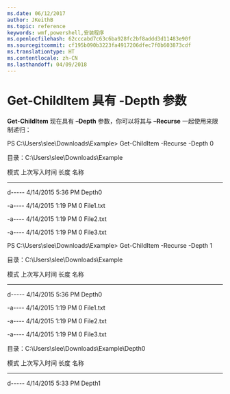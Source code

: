```yaml
---
ms.date: 06/12/2017
author: JKeithB
ms.topic: reference
keywords: wmf,powershell,安装程序
ms.openlocfilehash: 62cccabd7c63c6ba928fc2bf8addd3d11483e90f
ms.sourcegitcommit: cf195b090b3223fa4917206dfec7f0b603873cdf
ms.translationtype: HT
ms.contentlocale: zh-CN
ms.lasthandoff: 04/09/2018
---
```

# <a name="get-childitem-has--depth-parameter"></a>Get-ChildItem 具有 -Depth 参数
**Get-ChildItem** 现在具有 **–Depth** 参数，你可以将其与 **–Recurse** 一起使用来限制递归：

PS C:\\Users\\slee\\Downloads\\Example&gt; Get-ChildItem -Recurse -Depth 0

目录：C:\\Users\\slee\\Downloads\\Example

模式 上次写入时间 长度 名称

---- ------------- ------ ----

d----- 4/14/2015 5:36 PM Depth0

-a---- 4/14/2015 1:19 PM 0 File1.txt

-a---- 4/14/2015 1:19 PM 0 File2.txt

-a---- 4/14/2015 1:19 PM 0 File3.txt

PS C:\\Users\\slee\\Downloads\\Example&gt; Get-ChildItem -Recurse -Depth 1

目录：C:\\Users\\slee\\Downloads\\Example

模式 上次写入时间 长度 名称

---- ------------- ------ ----

d----- 4/14/2015 5:36 PM Depth0

-a---- 4/14/2015 1:19 PM 0 File1.txt

-a---- 4/14/2015 1:19 PM 0 File2.txt

-a---- 4/14/2015 1:19 PM 0 File3.txt

目录：C:\\Users\\slee\\Downloads\\Example\\Depth0

模式 上次写入时间 长度 名称

---- ------------- ------ ----

d----- 4/14/2015 5:33 PM Depth1